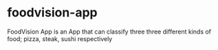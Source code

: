 # foodvision-app
FoodVision App is an App that can classify three three different kinds of food; pizza, steak, sushi respectively
